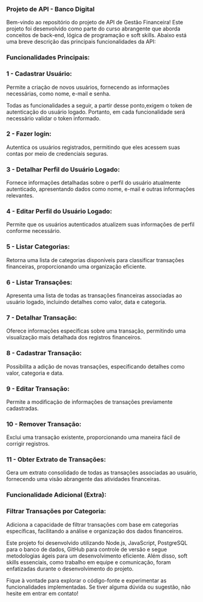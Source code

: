 ### Projeto de API - Banco Digital

Bem-vindo ao repositório do projeto de API de Gestão Financeira! Este projeto foi desenvolvido como parte do curso abrangente que aborda conceitos de back-end, lógica de programação e soft skills. 
Abaixo está uma breve descrição das principais funcionalidades da API:

### Funcionalidades Principais:

### 1 - Cadastrar Usuário:
Permite a criação de novos usuários, fornecendo as informações necessárias, como nome, e-mail e senha.

Todas as funcionalidades a seguir, a partir desse ponto,exigem o token de autenticação do usuário logado.
Portanto, em cada funcionalidade será necessário validar o token informado.

### 2 - Fazer login:
Autentica os usuários registrados, permitindo que eles acessem suas contas por meio de credenciais seguras.

### 3 - Detalhar Perfil do Usuário Logado:
Fornece informações detalhadas sobre o perfil do usuário atualmente autenticado, apresentando dados como nome, e-mail e outras informações relevantes.

### 4 - Editar Perfil do Usuário Logado:
Permite que os usuários autenticados atualizem suas informações de perfil conforme necessário.

### 5 - Listar Categorias:
Retorna uma lista de categorias disponíveis para classificar transações financeiras, proporcionando uma organização eficiente.

### 6 - Listar Transações:
Apresenta uma lista de todas as transações financeiras associadas ao usuário logado, incluindo detalhes como valor, data e categoria.

### 7 - Detalhar Transação:
Oferece informações específicas sobre uma transação, permitindo uma visualização mais detalhada dos registros financeiros.

### 8 - Cadastrar Transação:
Possibilita a adição de novas transações, especificando detalhes como valor, categoria e data.

### 9 - Editar Transação:
Permite a modificação de informações de transações previamente cadastradas.

### 10 - Remover Transação:
Exclui uma transação existente, proporcionando uma maneira fácil de corrigir registros.

### 11 - Obter Extrato de Transações:
Gera um extrato consolidado de todas as transações associadas ao usuário, fornecendo uma visão abrangente das atividades financeiras.

### Funcionalidade Adicional (Extra):
### Filtrar Transações por Categoria:
Adiciona a capacidade de filtrar transações com base em categorias específicas, facilitando a análise e organização dos dados financeiros.

Este projeto foi desenvolvido utilizando Node.js, JavaScript, PostgreSQL para o banco de dados, GitHub para controle de versão e segue metodologias ágeis para um desenvolvimento eficiente. 
Além disso, soft skills essenciais, como trabalho em equipe e comunicação, foram enfatizadas durante o desenvolvimento do projeto.

Fique à vontade para explorar o código-fonte e experimentar as funcionalidades implementadas. Se tiver alguma dúvida ou sugestão, não hesite em entrar em contato!
